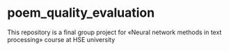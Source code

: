 # poem_quality_evaluation
This repository is a final group project for «Neural network methods in text processing» course at HSE university
